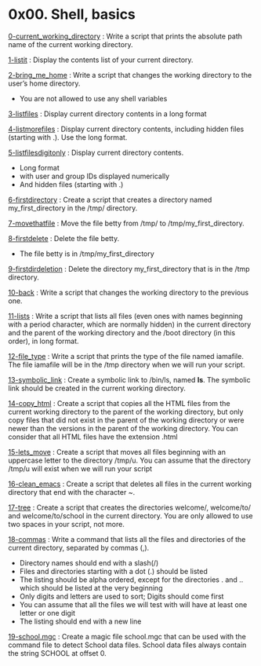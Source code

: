 # 0x00. Shell, basics

[0-current_working_directory](./0-current_working_directory) : Write a script that prints the absolute path name of the current working directory.

[1-listit](./1-listit) : Display the contents list of your current directory.

[2-bring_me_home](./2-bring_me_home) : Write a script that changes the working directory to the user’s home directory.
<ul><li>You are not allowed to use any shell variables</li></ul>

[3-listfiles](./3-listfiles) : Display current directory contents in a long format

[4-listmorefiles](./4-listmorefiles) : Display current directory contents, including hidden files (starting with .). Use the long format.

[5-listfilesdigitonly](./5-listfilesdigitonly) : Display current directory contents. 
<ul>
  <li>Long format</li>
  <li>with user and group IDs displayed numerically</li>
  <li>And hidden files (starting with .)</li>
</ul>

[6-firstdirectory](./6-firstdirectory) : Create a script that creates a directory named my_first_directory in the /tmp/ directory.

[7-movethatfile](./7-movethatfile) : Move the file betty from /tmp/ to /tmp/my_first_directory.

[8-firstdelete](./8-firstdelete) : Delete the file betty.
<ul>
  <li>The file betty is in /tmp/my_first_directory</li>
</ul>

[9-firstdirdeletion](./9-firstdirdeletion) : Delete the directory my_first_directory that is in the /tmp directory.

[10-back](./10-back) : Write a script that changes the working directory to the previous one.

[11-lists](./11-lists) : Write a script that lists all files (even ones with names beginning with a period character, which are normally hidden) in the current directory and the parent of the working directory and the /boot directory (in this order), in long format.

[12-file_type](./12-file_type) : Write a script that prints the type of the file named iamafile. The file iamafile will be in the /tmp directory when we will run your script.

[13-symbolic_link](./13-symbolic_link) : Create a symbolic link to /bin/ls, named __ls__. The symbolic link should be created in the current working directory.

[14-copy_html](./14-copy_html) : Create a script that copies all the HTML files from the current working directory to the parent of the working directory, but only copy files that did not exist in the parent of the working directory or were newer than the versions in the parent of the working directory. You can consider that all HTML files have the extension .html

[15-lets_move](./15-lets_move) : Create a script that moves all files beginning with an uppercase letter to the directory /tmp/u. You can assume that the directory /tmp/u will exist when we will run your script

[16-clean_emacs](./16-clean_emacs) : Create a script that deletes all files in the current working directory that end with the character ~.

[17-tree](./17-tree) : Create a script that creates the directories welcome/, welcome/to/ and welcome/to/school in the current directory. You are only allowed to use two spaces in your script, not more.

[18-commas](./18-commas) : Write a command that lists all the files and directories of the current directory, separated by commas (,).
<ul>
  <li>Directory names should end with a slash(/)</li>
  <li>Files and directories starting with a dot (.) should be listed</li>
  <li>The listing should be alpha ordered, except for the directories . and .. which should be listed at the very beginning</li>
  <li>Only digits and letters are used to sort; Digits should come first</li>
  <li>You can assume that all the files we will test with will have at least one letter or one digit</li>
  <li>The listing should end with a new line</li>
</ul>

[19-school.mgc](./school.mgc) : Create a magic file school.mgc that can be used with the command file to detect School data files. School data files always contain the string SCHOOL at offset 0.
